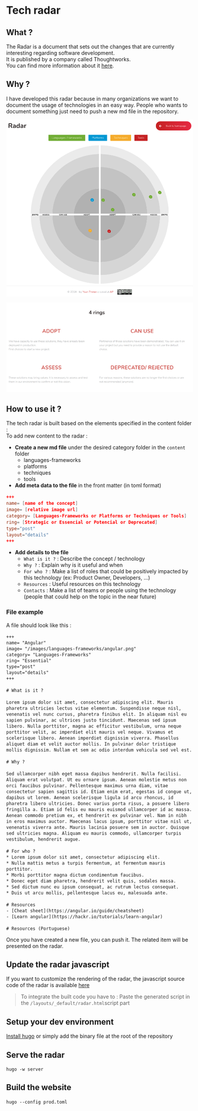 # Tech radar

## What ?

The Radar is a document that sets out the changes that are currently interesting regarding software development.  
It is published by a company called Thoughtworks.  
You can find more information about it [here](https://www.thoughtworks.com/radar/faq).

## Why ?

I have developed this radar because in many organizations we want to document the usage of technologies in an easy way.
People who wants to document something just need to push a new md file in the repository.

![tech-radar](static/images/preview.png)

![tech-radar](/static/images/preview-rings.png)

## How to use it ?

The tech radar is built based on the elements specified in the content folder :  
To add new content to the radar :  
* **Create a new md file** under the desired category folder in the `content` folder
    * languages-frameworks
    * platforms
    * techniques
    * tools
* **Add meta data to the file** in the front matter (in toml format)
```toml
+++
name= [name of the concept]
image= [relative image url]
category= [Languages-Frameworks or Platforms or Techniques or Tools]
ring= [Strategic or Essencial or Potencial or Deprecated]
type="post"
layout="details"
+++
```
* **Add details to the file**
    * `What is it ?` : Describe the concept / technology
    * `Why ?` : Explain why is it useful and when
    * `For who ?` : Make a list of roles that could be positively impacted by this technology (ex: Product Owner, Developers, ...)
    * `Resources` : Useful resources on this technology
    * `Contacts` : Make a list of teams or people using the technology (people that could help on the topic in the near future)

### File example
A file should look like this :
```
+++
name= "Angular"
image= "/images/languages-frameworks/angular.png"
category= "Languages-Frameworks"
ring= "Essential"
type="post"
layout="details"
+++

# What is it ?

Lorem ipsum dolor sit amet, consectetur adipiscing elit. Mauris pharetra ultricies lectus vitae elementum. Suspendisse neque nisl, venenatis vel nunc cursus, pharetra finibus elit. In aliquam nisl eu sapien pulvinar, ac ultrices justo tincidunt. Maecenas sed ipsum libero. Nulla porttitor, magna ac efficitur vestibulum, urna neque porttitor velit, ac imperdiet elit mauris vel neque. Vivamus et scelerisque libero. Aenean imperdiet dignissim viverra. Phasellus aliquet diam et velit auctor mollis. In pulvinar dolor tristique mollis dignissim. Nullam et sem ac odio interdum vehicula sed vel est.

# Why ?

Sed ullamcorper nibh eget massa dapibus hendrerit. Nulla facilisi. Aliquam erat volutpat. Ut eu ornare ipsum. Aenean molestie metus non orci faucibus pulvinar. Pellentesque maximus urna diam, vitae consectetur sapien sagittis id. Etiam enim erat, egestas id congue ut, dapibus ut lorem. Aenean scelerisque ligula id arcu rhoncus, id pharetra libero ultricies. Donec varius porta risus, a posuere libero fringilla a. Etiam id felis eu mauris euismod ullamcorper id ac massa. Aenean commodo pretium ex, et hendrerit ex pulvinar vel. Nam in nibh in eros maximus auctor. Maecenas lacus ipsum, porttitor vitae nisl ut, venenatis viverra ante. Mauris lacinia posuere sem in auctor. Quisque sed ultricies magna. Aliquam eu mauris commodo, ullamcorper turpis vestibulum, hendrerit augue.

# For who ?
* Lorem ipsum dolor sit amet, consectetur adipiscing elit.
* Nulla mattis metus a turpis fermentum, at fermentum mauris porttitor.
* Morbi porttitor magna dictum condimentum faucibus.
* Donec eget diam pharetra, hendrerit velit quis, sodales massa.
* Sed dictum nunc eu ipsum consequat, ac rutrum lectus consequat.
* Duis ut arcu mollis, pellentesque lacus eu, malesuada ante.

# Resources
- [Cheat sheet](https://angular.io/guide/cheatsheet)
- [Learn angular](https://hackr.io/tutorials/learn-angular)

# Resources (Portuguese)
```

Once you have created a new file, you can push it.
The related item will be presented on the radar.

## Update the radar javascript
If you want to customize the rendering of the radar, the javascript source code of the radar is available [here](https://github.com/agilepartner/tech-radar-js)

> To integrate the built code you have to : 
Paste the generated script in the `/layouts/_default/radar.html`script part

## Setup your dev environment
[Install hugo](https://gohugo.io/getting-started/installing/) or simply add the binary file at the root of the repository

## Serve the radar
```
hugo -w server
```

## Build the website
```
hugo --config prod.toml
```
